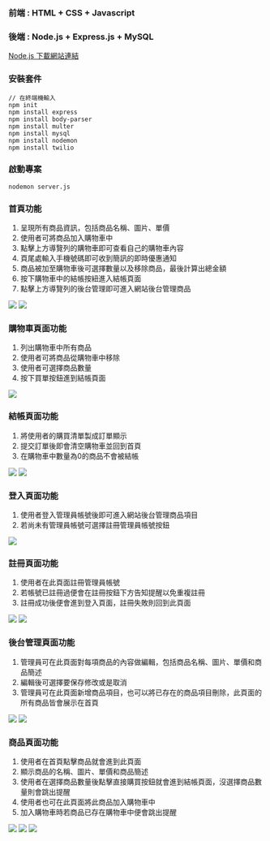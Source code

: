 ### 前端 : HTML + CSS + Javascript
### 後端 : Node.js + Express.js + MySQL

[Node.js 下載網站連結](https://nodejs.org/en/?source=post_page-----317beefdf182--------------------------------)

### 安裝套件
```
// 在終端機輸入
npm init
npm install express
npm install body-parser
npm install multer
npm install mysql
npm install nodemon
npm install twilio
```

### 啟動專案
```
nodemon server.js
```

### 首頁功能
1. 呈現所有商品資訊，包括商品名稱、圖片、單價
2. 使用者可將商品加入購物車中
3. 點擊上方導覽列的購物車即可查看自己的購物車內容 
4. 頁尾處輸入手機號碼即可收到簡訊的即時優惠通知 
5. 商品被加至購物車後可選擇數量以及移除商品，最後計算出總金額
6. 按下購物車中的結帳按紐進入結帳頁面
7. 點擊上方導覽列的後台管理即可進入網站後台管理商品
<img src="./asset/HomePage.png"/>
<img src="./asset/HomePage_footer.png"/>

### 購物車頁面功能
1. 列出購物車中所有商品
2. 使用者可將商品從購物車中移除
3. 使用者可選擇商品數量
4. 按下買單按鈕進到結帳頁面
<img src="./asset/ShoppingCart.png"/>

### 結帳頁面功能
1. 將使用者的購買清單製成訂單顯示
2. 提交訂單後即會清空購物車並回到首頁
3. 在購物車中數量為0的商品不會被結帳
<img src="./asset/CheckoutPage.png"/>
<img src="./asset/CheckoutOK.png"/>

### 登入頁面功能
1. 使用者登入管理員帳號後即可進入網站後台管理商品項目
2. 若尚未有管理員帳號可選擇註冊管理員帳號按鈕
<img src="./asset/LoginPage.png"/>

### 註冊頁面功能
1. 使用者在此頁面註冊管理員帳號
2. 若帳號已註冊過便會在註冊按鈕下方告知提醒以免重複註冊
3. 註冊成功後便會進到登入頁面，註冊失敗則回到此頁面
<img src="./asset/RegisterPage.png"/>
<img src="./asset/RegisterPage_failed.png"/>

### 後台管理頁面功能
1. 管理員可在此頁面對每項商品的內容做編輯，包括商品名稱、圖片、單價和商品簡述
2. 編輯後可選擇要保存修改或是取消
3. 管理員可在此頁面新增商品項目，也可以將已存在的商品項目刪除，此頁面的所有商品皆會展示在首頁
<img src="./asset/AdminPage.png"/>
<img src="./asset/AdminPage_edit.png"/>

### 商品頁面功能
1. 使用者在首頁點擊商品就會進到此頁面
2. 顯示商品的名稱、圖片、單價和商品簡述
3. 使用者在選擇商品數量後點擊直接購買按鈕就會進到結帳頁面，沒選擇商品數量則會跳出提醒
4. 使用者也可在此頁面將此商品加入購物車中
5. 加入購物車時若商品已存在購物車中便會跳出提醒
<img src="./asset/ProductPage.png"/>
<img src="./asset/ProductPage_repeat.png"/>
<img src="./asset/CheckoutPage_direct.png"/>